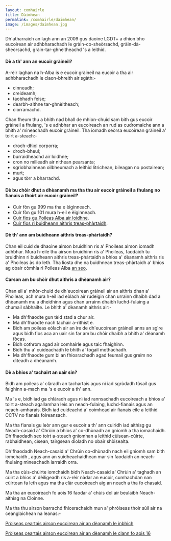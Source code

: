 ```yaml
---
layout: comhairle
title: Dàimhean
permalink: /comhairle/daimhean/
image: /images/daimhean.jpg
---
```


Dh'atharraich an lagh ann an 2009 gus daoine LGDT+ a dhìon bho eucoirean air adhbharachadh le gràin-co-sheòrsachd, gràin-dà-sheòrsachd, gràin-tar-ghnèitheachd 's a leithid.

#### Dè a th' ann an eucoir gràineil?

A-rèir laghan na h-Alba is e eucoir gràineil na eucoir a tha air adhbharachadh le claon-bhreith air sgàth:-

* cinneadh;
* creideamh;
* taobhadh feise;
* dearbh-aithne tar-ghnèitheach;
* ciorramachd.

Chan fheum thu a bhith nad bhall de mhion-chuid sam bith gus eucoir gràineil a fhulang, 's e adhbhar an eucoireach an rud as cudromaiche ann a bhith a' mìneachadh eucoir gràineil. Tha iomadh seòrsa eucoirean gràineil a' toirt a-steach:-

* droch-dhìol corporra;
* droch-bheul;
* burraidheachd air loidhne;
* cron no milleadh air nithean pearsanta;
* sgrìobhainnean oilbheumach a leithid litrichean, bileagan no postairean;
* murt;
* agus tòrr a bharrachd.

#### Dè bu chòir dhut a dhèanamh ma tha thu air eucoir gràineil a fhulang no fianais a thoirt air eucoir gràineil?

* Cuir fòn gu 999 ma tha e èiginneach.
* Cuir fòn gu 101 mura h-eil e èiginneach.
* [Cuir fios gu Poileas Alba air loidhne](https://www.scotland.police.uk/secureforms/hate-crime/).
* [Cuir fios ri buidheann aithris treas-phàrtaidh](http://www.scotland.police.uk/contact-us/hate-crime-and-third-party-reporting/third-party-reporting-centres).

#### Dè th' ann am buidheann aithris treas-phàrtaidh?

Chan eil cuid de dhaoine airson bruidhinn ris a' Phoileas airson iomadh adhbhar. Mura h-eile thu airson bruidhinn ris a' Phoileas, faodaidh tu bruidhinn ri buidheann aithris treas-phàrtaidh a bhios a' dèanamh aithris ris a' Phoileas às do leth. Tha liosta dhe na buidhnean treas-phàrtaidh a' bhios ag obair còmhla ri Poileas Alba [an seo](http://www.scotland.police.uk/contact-us/hate-crime-and-third-party-reporting/third-party-reporting-centres).

#### Carson am bu chòir dhut aithris a dhèanamh air?

Chan eil a' mhòr-chuid de dh'eucoirean gràineil air an aithris dhan a' Phoileas, ach mura h-eil iad eòlach air rudeigin chan urrainn dhaibh dad a dhèanamh mu a dheidhinn agus chan urrainn dhaibh luchd-fulaing a chumail sàbhailte. Le bhith a' dèanamh aithris air:-

* Ma dh'fhaodte gun tèid stad a chur air.
* Ma dh'fhaodte nach tachair a-rithist e.
* Bidh am poileas eòlach air an ìre de dh'eucoirean gràineil anns an sgìre agus bidh fios aca an uair sin far am bu chòir dhaibh a bhith a' dèanamh fòcas.
* Bidh cothrom agad air comhairle agus taic fhaighinn.
* Bidh thu a' cuideachadh le bhith a' togail mothachadh.
* Ma dh'fhaodte gum bi an fhiosrachadh agad feumail gus greim no dìteadh a dhèanamh.

#### Dè a bhios a' tachairt an uair sin?

Bidh am poileas a' clàradh an tachartais agus nì iad sgrùdadh tùsail gus faighinn a-mach ma 's e eucoir a th' ann.

Ma 's e, bidh iad ga chlàradh agus nì iad rannsachadh eucoireach a bhios a' toirt a-steach agallamhan leis an neach-fulaing, luchd-fianais agus an neach-amharais. Bidh iad cuideachd a' coimhead air fianais eile a leithid CCTV no fianais foireansach.

Ma tha fianais gu leòr ann gur e eucoir a th' ann cuiridh iad aithisg gu Neach-casaid a' Chrùin a bhios a' co-dhùnadh an gnìomh a tha iomachaidh. Dh'fhaodadh seo toirt a-steach gnìomhan a leithid cùisean-cùirte, rabhaidhean, cìsean, tairgsean dìoladh no obair shòisealta.

Dh'fhaodadh Neach-casaid a' Chrùin co-dhùnadh nach eil gnìomh sam bith iomchaidh , agus ann an suidheachaidhean mar sin faodaidh an neach-fhulaing mìneachadh iarraidh orra.

Ma tha cùis-chùirte iomchaidh bidh Neach-casaid a' Chrùin a' taghadh an cùirt a bhios a' dèiligeadh ris a-rèir nàdar an eucoir, cumhachdan nan cùirtean fa leth agus ma tha clàr eucoireach aig an neach a tha fo chasaid.

Ma tha an eucoireach fo aois 16 faodar a' chùis dol air beulaibh Neach-aithisg na Cloinne.

Ma tha thu airson barrachd fhiosrachaidh mun a' phròiseas thoir sùil air na ceanglaichean na leanas:-

[Pròiseas ceartais airson eucoirean air an dèanamh le inbhich](http://www.victimsofcrimeinscotland.org.uk/the-justice-process/step-by-step-guide-to-the-justice-process/crime-committed-by-an-adult-over-16/)

[Pròiseas ceartais airson eucoirean air an dèanamh le clann fo aois 16](http://www.victimsofcrimeinscotland.org.uk/the-justice-process/step-by-step-guide-to-the-justice-process/crime-committed-by-a-young-person-under-16/)